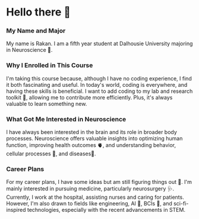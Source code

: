# **Hello there** 👋

### My Name and Major
My name is Rakan. I am a fifth year student at Dalhousie University majoring in Neuroscience 🧠. 

### Why I Enrolled in This Course
I'm taking this course because, although I have no coding experience, I find it both fascinating and useful. In today's world, coding is everywhere, and having these skills is beneficial. I want to add coding to my lab and research toolkit 🧰, allowing me to contribute more efficiently. Plus, it's always valuable to learn something new.

### What Got Me Interested in Neuroscience 
I have always been interested in the brain and its role in broader body processes. Neuroscience offers valuable insights into optimizing human function, improving health outcomes 🫀, and understanding behavior, cellular processes 🔬, and diseases🧬.

### Career Plans 
For my career plans, I have some ideas but am still figuring things out 💭. I'm mainly interested in pursuing medicine, particularly neurosurgery 🩺. Currently, I work at the hospital, assisting nurses and caring for patients. However, I'm also drawn to fields like engineering, AI 🤖, BCIs 🦾, and sci-fi-inspired technologies, especially with the recent advancements in STEM.

